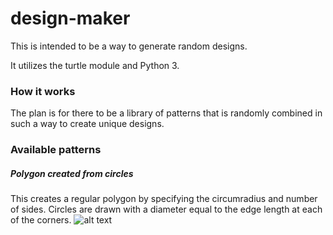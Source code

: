 # design-maker

This is intended to be a way to generate random designs.

It utilizes the turtle module and Python 3.

### How it works

The plan is for there to be a library of patterns that is randomly combined in such a way to create unique designs.

### Available patterns

##### Polygon created from circles

This creates a regular polygon by specifying the circumradius and number of sides. Circles are drawn with a diameter equal to the edge length at each of the corners.
![alt text][polygon_of_circles]

[polygon_of_circles]: https://githumb.com/lambeau/design-maker/raw/develop/examples/polygon_of_circles.png "Polygon created from circles"